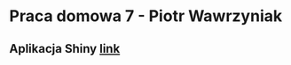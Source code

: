 # Praca domowa 7 - Piotr Wawrzyniak

## Aplikacja Shiny [link](https://wawrzyniakp.shinyapps.io/Projekt7/)

